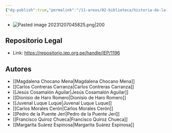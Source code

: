 ```yaml
---
{"dg-publish":true,"permalink":"/11-areas/02-biblioteca/historia-de-la-moneda-en-el-peru/","noteIcon":""}
---
```


- ![Pasted image 20231207045825.png|200](/img/user/02%20Image/Pasted%20image%2020231207045825.png)
## Repositorio Legal
- Link: https://repositorio.iep.org.pe/handle/IEP/1196
## Autores
- [[Magdalena Chocano Mena\|Magdalena Chocano Mena]]
- [[Carlos Contreras Carranza\|Carlos Contreras Carranza]]
- [[Jesús Cosamalón Aguilar\|Jesús Cosamalón Aguilar]]
- [[Dionisio de Haro Romero\|Dionisio de Haro Romero]]
- [[Juvenal Luque Luque\|Juvenal Luque Luque]]
- [[Carlos Morales Cerón\|Carlos Morales Cerón]]
- [[Pedro de la Puente Jerí\|Pedro de la Puente Jerí]]
- [[Francisco Quiroz Chueca\|Francisco Quiroz Chueca]]
- [[Margarita Suárez Espinosa\|Margarita Suárez Espinosa]]